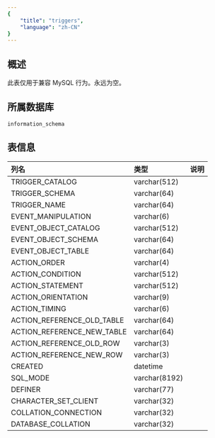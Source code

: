 ```yaml
---
{
    "title": "triggers",
    "language": "zh-CN"
}
---
```


## 概述

此表仅用于兼容 MySQL 行为。永远为空。

## 所属数据库


`information_schema`


## 表信息

| 列名                       | 类型          | 说明 |
| :------------------------- | :------------ | :--- |
| TRIGGER_CATALOG            | varchar(512)  |      |
| TRIGGER_SCHEMA             | varchar(64)   |      |
| TRIGGER_NAME               | varchar(64)   |      |
| EVENT_MANIPULATION         | varchar(6)    |      |
| EVENT_OBJECT_CATALOG       | varchar(512)  |      |
| EVENT_OBJECT_SCHEMA        | varchar(64)   |      |
| EVENT_OBJECT_TABLE         | varchar(64)   |      |
| ACTION_ORDER               | varchar(4)    |      |
| ACTION_CONDITION           | varchar(512)  |      |
| ACTION_STATEMENT           | varchar(512)  |      |
| ACTION_ORIENTATION         | varchar(9)    |      |
| ACTION_TIMING              | varchar(6)    |      |
| ACTION_REFERENCE_OLD_TABLE | varchar(64)   |      |
| ACTION_REFERENCE_NEW_TABLE | varchar(64)   |      |
| ACTION_REFERENCE_OLD_ROW   | varchar(3)    |      |
| ACTION_REFERENCE_NEW_ROW   | varchar(3)    |      |
| CREATED                    | datetime      |      |
| SQL_MODE                   | varchar(8192) |      |
| DEFINER                    | varchar(77)   |      |
| CHARACTER_SET_CLIENT       | varchar(32)   |      |
| COLLATION_CONNECTION       | varchar(32)   |      |
| DATABASE_COLLATION         | varchar(32)   |      |